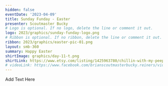 ```yaml
---
hidden: false
eventDate: '2023-04-09'
title: Sunday Funday - Easter
presenter: Scoutmaster Bucky
# Logo is optional. If no logo, delete the line or comment it out.
logo: 2023/graphics/sunday-funday-logo.png
# Ribbon is optional. If no ribbon, delete the line or comment it out.
ribbon: 2023/graphics/easter-pic-01.png
layout: smb-360
summary: Happy Easter
shirtImage: graphics/day-11-t.png
shirtLink: https://www.etsy.com/listing/1425963780/chillin-with-my-peeps-shirt-easter-shirt?transaction_id=3491308960
# videoLink: https://www.facebook.com/brianscoutmasterbucky.reiners/videos/
---
```


Add Text Here
